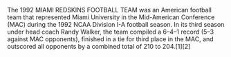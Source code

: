 The 1992 MIAMI REDSKINS FOOTBALL TEAM was an American football team that represented Miami University in the Mid-American Conference (MAC) during the 1992 NCAA Division I-A football season. In its third season under head coach Randy Walker, the team compiled a 6–4–1 record (5–3 against MAC opponents), finished in a tie for third place in the MAC, and outscored all opponents by a combined total of 210 to 204.[1][2]
